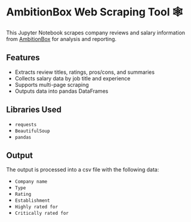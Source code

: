 # AmbitionBox Web Scraping Tool 🕸️

This Jupyter Notebook scrapes company reviews and salary information from [AmbitionBox](https://www.ambitionbox.com) for analysis and reporting.

## Features

- Extracts review titles, ratings, pros/cons, and summaries
- Collects salary data by job title and experience
- Supports multi-page scraping
- Outputs data into pandas DataFrames

## Libraries Used

- `requests`
- `BeautifulSoup`
- `pandas`

## Output

The output is processed into a csv file with the following data:
- `Company name`
- `Type`
- `Rating`
- `Establishment`
- `Highly rated for`
- `Critically rated for`
